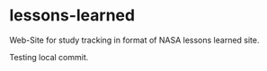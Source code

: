 # lessons-learned
Web-Site for study tracking in format of NASA lessons learned site.

Testing local commit.

